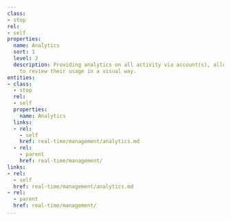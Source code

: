 ```yaml
---
class:
- stop
rel:
- self
properties:
  name: Analytics
  sort: 1
  level: 2
  description: Providing analytics on all activity via account(s), allowing users
    to review their usage in a visual way.
entities:
- class:
  - stop
  rel:
  - self
  properties:
    name: Analytics
  links:
  - rel:
    - self
    href: real-time/management/analytics.md
  - rel:
    - parent
    href: real-time/management/
links:
- rel:
  - self
  href: real-time/management/analytics.md
- rel:
  - parent
  href: real-time/management/
...
```

